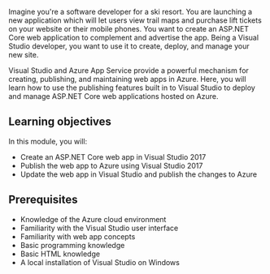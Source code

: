Imagine you're a software developer for a ski resort. You are launching a new application which will let users view trail maps and purchase lift tickets on your website or their mobile phones. You want to create an ASP.NET Core web application to complement and advertise the app. Being a Visual Studio developer, you want to use it to create, deploy, and manage your new site.

Visual Studio and Azure App Service provide a powerful mechanism for creating, publishing, and maintaining web apps in Azure. Here, you will learn how to use the publishing features built in to Visual Studio to deploy and manage ASP.NET Core web applications hosted on Azure.

## Learning objectives

In this module, you will:

- Create an ASP.NET Core web app in Visual Studio 2017
- Publish the web app to Azure using Visual Studio 2017
- Update the web app in Visual Studio and publish the changes to Azure

## Prerequisites

- Knowledge of the Azure cloud environment
- Familiarity with the Visual Studio user interface
- Familiarity with web app concepts
- Basic programming knowledge
- Basic HTML knowledge
- A local installation of Visual Studio on Windows

